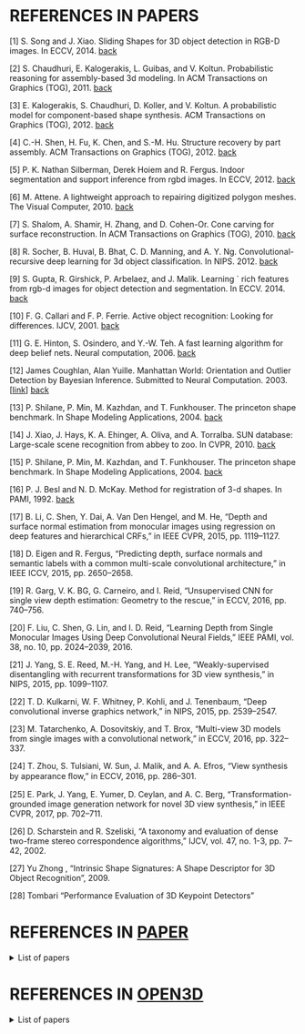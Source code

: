 # REFERENCES IN PAPERS

<a name="1" />

[1] S. Song and J. Xiao. Sliding Shapes for 3D object detection in RGB-D images. In ECCV, 2014. [back](https://github.com/aktumar/3D_reconstruction/blob/main/additional_info/notes/papers/3D_ShapeNets.md#1)

<a name="2" />

[2] S. Chaudhuri, E. Kalogerakis, L. Guibas, and V. Koltun. Probabilistic reasoning for assembly-based 3d modeling. In ACM Transactions on Graphics (TOG), 2011. [back](https://github.com/aktumar/3D_reconstruction/blob/main/additional_info/notes/papers/3D_ShapeNets.md#2)

[3] E. Kalogerakis, S. Chaudhuri, D. Koller, and V. Koltun. A probabilistic model for component-based shape synthesis. ACM Transactions on Graphics (TOG), 2012. [back](https://github.com/aktumar/3D_reconstruction/blob/main/additional_info/notes/papers/3D_ShapeNets.md#2)

[4] C.-H. Shen, H. Fu, K. Chen, and S.-M. Hu. Structure recovery by part assembly. ACM Transactions on Graphics (TOG), 2012. [back](https://github.com/aktumar/3D_reconstruction/blob/main/additional_info/notes/papers/3D_ShapeNets.md#2)

<a name="3" />

[5] P. K. Nathan Silberman, Derek Hoiem and R. Fergus. Indoor segmentation and support inference from rgbd images. In ECCV, 2012. [back](https://github.com/aktumar/3D_reconstruction/blob/main/additional_info/notes/papers/3D_ShapeNets.md.md#3)

<a name="4"/> 

[6] M. Attene. A lightweight approach to repairing digitized polygon meshes. The Visual Computer, 2010. [back](https://github.com/aktumar/3D_reconstruction/blob/main/additional_info/notes/papers/3D_ShapeNets.md#4)

[7] S. Shalom, A. Shamir, H. Zhang, and D. Cohen-Or. Cone carving for surface reconstruction. In ACM Transactions on Graphics (TOG), 2010. [back](https://github.com/aktumar/3D_reconstruction/blob/main/additional_info/notes/papers/3D_ShapeNets.md#4)

<a name="5"/> 

[8] R. Socher, B. Huval, B. Bhat, C. D. Manning, and A. Y. Ng. Convolutional-recursive deep learning for 3d object classification. In NIPS. 2012. [back](https://github.com/aktumar/3D_reconstruction/blob/main/additional_info/notes/papers/3D_ShapeNets.md#5)

[9] S. Gupta, R. Girshick, P. Arbelaez, and J. Malik. Learning ´ rich features from rgb-d images for object detection and segmentation. In ECCV. 2014. [back](https://github.com/aktumar/3D_reconstruction/blob/main/additional_info/notes/papers/3D_ShapeNets.md#5)

<a name="6"/>

[10] F. G. Callari and F. P. Ferrie. Active object recognition: Looking for differences. IJCV, 2001. [back](https://github.com/aktumar/3D_reconstruction/blob/main/additional_info/notes/papers/3D_ShapeNets.md#6)

<a name="7"/>

[11] G. E. Hinton, S. Osindero, and Y.-W. Teh. A fast learning algorithm for deep belief nets. Neural computation, 2006. [back](https://github.com/aktumar/3D_reconstruction/blob/main/additional_info/notes/papers/3D_ShapeNets.md#7)

<a name="8"/>

[12] James Coughlan, Alan Yuille. Manhattan World: Orientation and Outlier Detection by Bayesian Inference. Submitted to Neural Computation. 2003. [[link](https://www.cs.jhu.edu/~ayuille/pubs/ucla/A179_jcoughlan_NC2003.pdf)] [back](https://github.com/aktumar/3D_reconstruction/blob/main/additional_info/notes/youtube/Learning_3D_Rec_in_Function_Space.md)

<a name="9"/>

[13] P. Shilane, P. Min, M. Kazhdan, and T. Funkhouser. The princeton shape benchmark. In Shape Modeling Applications, 2004. [back](https://github.com/aktumar/3D_reconstruction/blob/main/additional_info/notes/papers/3D_ShapeNets.md#9)

[14] J. Xiao, J. Hays, K. A. Ehinger, A. Oliva, and A. Torralba. SUN database: Large-scale scene recognition from abbey to zoo. In CVPR, 2010. [back](https://github.com/aktumar/3D_reconstruction/blob/main/additional_info/notes/papers/3D_ShapeNets.md#9)

[15] P. Shilane, P. Min, M. Kazhdan, and T. Funkhouser. The princeton shape benchmark. In Shape Modeling Applications, 2004. [back](https://github.com/aktumar/3D_reconstruction/blob/main/additional_info/notes/papers/3D_ShapeNets.md#9)

<a name="10"/>

[16] P. J. Besl and N. D. McKay. Method for registration of 3-d shapes. In PAMI, 1992. [back](https://github.com/aktumar/3D_reconstruction/blob/main/additional_info/notes/papers/3D_ShapeNets.md#10)

<a name="11"/>

[17] B. Li, C. Shen, Y. Dai, A. Van Den Hengel, and M. He, “Depth and surface normal estimation from monocular images using regression on deep features and hierarchical CRFs,” in IEEE CVPR, 2015, pp. 1119–1127.

[18] D. Eigen and R. Fergus, “Predicting depth, surface normals and semantic labels with a common multi-scale convolutional architecture,” in IEEE ICCV, 2015, pp. 2650–2658.

[19] R. Garg, V. K. BG, G. Carneiro, and I. Reid, “Unsupervised CNN for single view depth estimation: Geometry to the rescue,” in ECCV, 2016, pp. 740–756.

[20] F. Liu, C. Shen, G. Lin, and I. D. Reid, “Learning Depth from Single Monocular Images Using Deep Convolutional Neural Fields,” IEEE PAMI, vol. 38, no. 10, pp. 2024–2039, 2016.

<a name="12"/>

[21] J. Yang, S. E. Reed, M.-H. Yang, and H. Lee, “Weakly-supervised disentangling with recurrent transformations for 3D view synthesis,” in NIPS, 2015, pp. 1099–1107.

[22] T. D. Kulkarni, W. F. Whitney, P. Kohli, and J. Tenenbaum, “Deep convolutional inverse graphics network,” in NIPS, 2015, pp. 2539–2547.

[23] M. Tatarchenko, A. Dosovitskiy, and T. Brox, “Multi-view 3D models from single images with a convolutional network,” in ECCV, 2016, pp. 322–337.

[24] T. Zhou, S. Tulsiani, W. Sun, J. Malik, and A. A. Efros, “View synthesis by appearance ﬂow,” in ECCV, 2016, pp. 286–301.

[25] E. Park, J. Yang, E. Yumer, D. Ceylan, and A. C. Berg, “Transformation-grounded image generation network for novel 3D view synthesis,” in IEEE CVPR, 2017, pp. 702–711.

<a name="13"/>

[26] D. Scharstein and R. Szeliski, “A taxonomy and evaluation of dense two-frame stereo correspondence algorithms,” IJCV, vol. 47, no. 1-3, pp. 7–42, 2002.

<a name="14"/>

[27] Yu Zhong , “Intrinsic Shape Signatures: A Shape Descriptor for 3D Object Recognition”, 2009.

[28] Tombari “Performance Evaluation of 3D Keypoint Detectors” 


# REFERENCES IN [PAPER](https://github.com/aktumar/3D_reconstruction/blob/main/additional_info/notes/papers/SP_GAN_Sphere_Guided_3D_Shape_Generation_and_Manipulation.md) 

<details>
  <summary>List of papers</summary>
  <pre>
[1] Kfir Aberman, Oren Katzir, Qiang Zhou, Zegang Luo, Andrei Sharf, Chen Greif, Baoquan Chen, and Daniel Cohen-Or. 2017. Dip transform for 3D shape reconstruction. ACM Transactions on Graphics (SIGGRAPH) 36, 4 (2017), 79:1–79:11. 
[2] Panos Achlioptas, Olga Diamanti, Ioannis Mitliagkas, and Leonidas J. Guibas. 2018. Learning representations and generative models for 3D point clouds. In Proceedings of International Conference on Machine Learning (ICML). 40–49. 
[3] Mohammad Samiul Arshad and William J. Beksi. 2020. A progressive conditional generative adversarial network for generating dense and colored 3D point clouds. In International Conference on 3D Vision (3DV). 
[4] Ruojin Cai, Guandao Yang, Hadar Averbuch-Elor, Zekun Hao, Serge Belongie, Noah Snavely, and Bharath Hariharan. 2020. Learning gradient fields for shape generation. In European Conference on Computer Vision (ECCV). 
[5] Angel X. Chang, Thomas Funkhouser, Leonidas J. Guibas, Pat Hanrahan, Qixing Huang, Zimo Li, Silvio Savarese, Manolis Savva, Shuran Song, Hao Su, et al. 2015. ShapeNet: An information-rich 3D model repository. arXiv preprint arXiv:1512.03012 (2015). 
[6] Zhiqin Chen and Hao Zhang. 2019. Learning implicit fields for generative shape modeling. In IEEE Conference on Computer Vision and Pattern Recognition (CVPR). 5939–5948. 
[7] Yu Deng, Jiaolong Yang, and Xin Tong. 2021. Deformed Implicit Field: Modeling 3D Shapes with Learned Dense Correspondence. In IEEE Conference on Computer Vision and Pattern Recognition (CVPR). 
[8] Laurent Dinh, Jascha Sohl-Dickstein, and Samy Bengio. 2016. Density estimation using real NVP. In International Conference on Learning Representations (ICLR). 
[9] Anastasia Dubrovina, Fei Xia, Panos Achlioptas, Mira Shalah, Raphaël Groscot, and Leonidas J. Guibas. 2019. Composite shape modeling via latent space factorization. In IEEE International Conference on Computer Vision (ICCV). 8140–8149. 
[10] Vincent Dumoulin, Jonathon Shlens, and Manjunath Kudlur. 2017. A learned representation for artistic style. In International Conference on Learning Representations (ICLR). 
[11] Rinon Gal, Amit Bermano, Hao Zhang, and Daniel Cohen-Or. 2020. MRGAN: MultiRooted 3D Shape Generation with Unsupervised Part Disentanglement. arXiv preprint arXiv:2007.12944 (2020). 
[12] Ian Goodfellow, Jean Pouget-Abadie, Mehdi Mirza, Bing Xu, David Warde-Farley, Sherjil Ozair, Aaron Courville, and Yoshua Bengio. 2014. Generative adversarial nets. In Conference on Neural Information Processing Systems (NeurIPS). 2672–2680. 
[13] Thibault Groueix, Matthew Fisher, Vladimir G. Kim, Bryan C. Russell, and Mathieu Aubry. 2018. A papier-mâché approach to learning 3D surface generation. In IEEE Conference on Computer Vision and Pattern Recognition (CVPR). 216–224. 
[14] Kaiwen Guo, Feng Xu, Tao Yu, Xiaoyang Liu, Qionghai Dai, and Yebin Liu. 2017. Realtime geometry, albedo, and motion reconstruction using a single RGB-D camera. ACM Transactions on Graphics (SIGGRAPH) 36, 3 (2017), 32:1–32:13. 
[15] Rana Hanocka, Gal Metzer, Raja Giryes, and Daniel Cohen-Or. 2020. Point2Mesh: A Self-Prior for Deformable Meshes. ACM Transactions on Graphics (SIGGRAPH) 39, 4 (2020), 126:1–126:12. 
[16] Le Hui, Rui Xu, Jin Xie, Jianjun Qian, and Jian Yang. 2020. Progressive point cloud deconvolution generation network. In European Conference on Computer Vision (ECCV). 
[17] Tero Karras, Samuli Laine, and Timo Aila. 2019. A style-based generator architecture for generative adversarial networks. In IEEE Conference on Computer Vision and Pattern Recognition (CVPR). 4401–4410. 
[18] Hyeongju Kim, Hyeonseung Lee, Woo Hyun Kang, Joun Yeop Lee, and Nam Soo Kim. 2020. SoftFlow: Probabilistic framework for normalizing flow on manifolds. In Conference on Neural Information Processing Systems (NeurIPS). 
[19] Roman Klokov, Edmond Boyer, and Jakob Verbeek. 2020. Discrete point flow networks for efficient point cloud generation. In European Conference on Computer Vision (ECCV). 
[20] Vladimir A. Knyaz, Vladimir V Kniaz, and Fabio Remondino. 2018. Image-to-voxel model translation with conditional adversarial networks. In European Conference on Computer Vision (ECCV). 
[21] Xiao Li, Yue Dong, Pieter Peers, and Xin Tong. 2017. Modeling surface appearance from a single photograph using self-augmented convolutional neural networks. ACM Transactions on Graphics (SIGGRAPH) 36, 4 (2017), 45:1–45:11. 
[22] Shi-Lin Liu, Hao-Xiang Guo, Hao Pan, Pengshuai Wang, Xin Tong, and Yang Liu. 2021. Deep Implicit Moving Least-Squares Functions for 3D Reconstruction. In IEEE Conference on Computer Vision and Pattern Recognition (CVPR). 
[23] Matthew Loper, Naureen Mahmood, Javier Romero, Gerard Pons-Moll, and Michael J. Black. 2015. SMPL: A skinned multi-person linear model. ACM Transactions on Graphics (SIGGRAPH Asia) 34, 6 (2015), 248:1–248:16. 
[24] Xudong Mao, Qing Li, Haoran Xie, Raymond Y.K. Lau, Zhen Wang, and Stephen Paul Smolley. 2017. Least squares generative adversarial networks. In IEEE International Conference on Computer Vision (ICCV). 2794–2802. 
[25] Lars Mescheder, Michael Oechsle, Michael Niemeyer, Sebastian Nowozin, and Andreas Geiger. 2019. Occupancy networks: Learning 3D reconstruction in function space. In IEEE Conference on Computer Vision and Pattern Recognition (CVPR). 4460–4470. 
[26] Kaichun Mo, Paul Guerrero, Li Yi, Hao Su, Peter Wonka, Niloy Mitra, and Leonidas J. Guibas. 2019. StructureNet: Hierarchical graph networks for 3D shape generation. ACM Transactions on Graphics (SIGGRAPH Asia) 38, 6 (2019), 242:1–242:19. 
[27] Kaichun Mo, He Wang, Xinchen Yan, and Leonidas J. Guibas. 2020. PT2PC: Learning to generate 3D point cloud shapes from part tree conditions. In European Conference on Computer Vision (ECCV). 
[28] Jeong Joon Park, Peter Florence, Julian Straub, Richard Newcombe, and Steven Lovegrove. 2019. DeepSDF: Learning continuous signed distance functions for shape representation. In IEEE Conference on Computer Vision and Pattern Recognition (CVPR). 165–174. 
[29] Charles R. Qi, Hao Su, Kaichun Mo, and Leonidas J. Guibas. 2017a. PointNet: Deep learning on point sets for 3D classification and segmentation. In IEEE Conference on Computer Vision and Pattern Recognition (CVPR). 652–660. 
[30] Charles R. Qi, Li Yi, Hao Su, and Leonidas J. Guibas. 2017b. PointNet++: Deep hierarchical feature learning on point sets in a metric space. In Conference on Neural Information Processing Systems (NeurIPS). 5099–5108. 
[31] Sameera Ramasinghe, Salman Khan, Nick Barnes, and Stephen Gould. 2019. SpectralGANs for high-resolution 3D point-cloud generation. In IEEE/RSJ International Conference on Intelligent Robots and Systems (IROS). 8169–8176. 
[32] Edgar Schonfeld, Bernt Schiele, and Anna Khoreva. 2020. A U-Net based discriminator for generative adversarial networks. In IEEE Conference on Computer Vision and Pattern Recognition (CVPR). 8207–8216. 
[33] Dong Wook Shu, Sung Woo Park, and Junseok Kwon. 2019. 3D point cloud generative adversarial network based on tree structured graph convolutions. In IEEE International Conference on Computer Vision (ICCV). 3859–3868. 
[34] Ayan Sinha, Asim Unmesh, Qixing Huang, and Karthik Ramani. 2017. SurfNet: Generating 3D shape surfaces using deep residual networks. In IEEE Conference on Computer Vision and Pattern Recognition (CVPR). 6040–6049. 
[35] Edward J. Smith and David Meger. 2017. Improved adversarial systems for 3D object generation and reconstruction. In Conference on Robot Learning. PMLR, 87–96. 
[36] Yongbin Sun, Yue Wang, Ziwei Liu, Joshua Siegel, and Sanjay Sarma. 2020. PointGrow: Autoregressively learned point cloud generation with self-attention. In The IEEE Winter Conference on Applications of Computer Vision (WACV). 61–70. 
[37] Michael Waechter, Mate Beljan, Simon Fuhrmann, Nils Moehrle, Johannes Kopf, and Michael Goesele. 2017. Virtual rephotography: Novel view prediction error for 3D reconstruction. ACM Transactions on Graphics 36, 1 (2017), 8:1–8:11. 
[38] Nanyang Wang, Yinda Zhang, Zhuwen Li, Yanwei Fu, Wei Liu, and Yu-Gang Jiang. \2018. Pixel2Mesh: Generating 3D mesh models from single RGB images. In European Conference on Computer Vision (ECCV). 52–67. 
[39] Yue Wang, Yongbin Sun, Ziwei Liu, Sanjay E. Sarma, Michael M. Bronstein, and Justin M. Solomon. 2019. Dynamic graph CNN for learning on point clouds. ACM Transactions on Graphics 38, 5 (2019), 146:1–146:12.
[40] Jiajun Wu, Yifan Wang, Tianfan Xue, Xingyuan Sun, Bill Freeman, and Josh Tenenbaum. 2017. MarrNet: 3D shape reconstruction via 2.5D sketches. In Conference on Neural Information Processing Systems (NeurIPS). 540–550. 
[41] Jiajun Wu, Chengkai Zhang, Tianfan Xue, Bill Freeman, and Josh Tenenbaum. 2016. Learning a probabilistic latent space of object shapes via 3D generative-adversarial modeling. In Conference on Neural Information Processing Systems (NeurIPS). 82–90. 
[42] Rundi Wu, Yixin Zhuang, Kai Xu, Hao Zhang, and Baoquan Chen. 2020. PQ-NET: A generative part Seq2Seq network for 3D shapes. In IEEE Conference on Computer Vision and Pattern Recognition (CVPR). 829–838. 
[43] Zhirong Wu, Shuran Song, Aditya Khosla, Fisher Yu, Linguang Zhang, Xiaoou Tang, and Jianxiong Xiao. 2015. 3D ShapeNets: A deep representation for volumetric shapes. In IEEE Conference on Computer Vision and Pattern Recognition (CVPR). 1912–1920. 
[44] Bo Yang, Stefano Rosa, Andrew Markham, Niki Trigoni, and Hongkai Wen. 2018. Dense 3D object reconstruction from a single depth view. IEEE Transactions Pattern Analysis & Machine Intelligence 41, 12 (2018), 2820–2834. 
[45] Guandao Yang, Xun Huang, Zekun Hao, Ming-Yu Liu, Serge Belongie, and Bharath Hariharan. 2019. PointFlow: 3D point cloud generation with continuous normalizing flows. In IEEE International Conference on Computer Vision (ICCV). 4541–4550. 
[46] Kangxue Yin, Zhiqin Chen, Hui Huang, Daniel Cohen-Or, and Hao Zhang. 2019. LOGAN: Unpaired shape transform in latent overcomplete space. ACM Transactions on Graphics (SIGGRAPH Asia) 38, 6 (2019), 198:1–198:13. 
[47] Kangxue Yin, Hui Huang, Daniel Cohen-Or, and Hao Zhang. 2018. P2P-Net: Bidirectional point displacement net for shape transform. ACM Transactions on Graphics (SIGGRAPH) 37, 4 (2018), 152:1–152:13. 
[48] Wentao Yuan, Tejas Khot, David Held, Christoph Mertz, and Martial Hebert. 2018. PCN: Point completion network. In International Conference on 3D Vision (3DV). 728–737. 
[49] Zerong Zheng, Tao Yu, Yixuan Wei, Qionghai Dai, and Yebin Liu. 2019. DeepHuman: 3D human reconstruction from a single image. In IEEE International Conference on Computer Vision (ICCV). 7739–7749. 
[50] Silvia Zuffi, Angjoo Kanazawa, David Jacobs, and Michael J. Black. 2017. 3D Menagerie: modeling the 3D shape and pose of animals. In IEEE Conference on Computer Vision and Pattern Recognition (CVPR). 5524–5532.
  </pre>
 </details>

# REFERENCES IN [OPEN3D](http://www.open3d.org/docs/release/)

<details>
  <summary>List of papers</summary>
  <pre>
[1][Bernardini1999] Bernardini and J. Mittleman and HRushmeier and C. Silva and G. Taubin: The ball-pivoting algorithm for surface reconstruction, IEEE transactions on visualization and computer graphics, 5(4), 349-359, 1999
[2][BeslAndMcKay1992] Paul J. Besl and Neil D. McKay, A Method for Registration of 3D Shapes, PAMI, 1992.
[3][ChenAndMedioni1992] Chen and G. G. Medioni, Object modelling by registration of multiple range images, Image and Vision Computing, 10(3), 1992.
[4][Choi2015] Choi, Q.-Y. Zhou, and V. Koltun, Robust Reconstruction of Indoor Scenes, CVPR, 2015.
[5][Curless1996] Curless and M. Levoy. A volumetric method for building complex models from range images. In SIGGRAPH, 1996.
[6][Edelsbrunner1983] Edelsbrunner and D. G. Kirkpatrick and R. Seidel: On the shape of a set of points in the plane, IEEE Transactions on Information Theory, 29 (4): 551–559, 1983
[7][Ester1996] Ester and H.-P. Kriegel and J Sander and X. Xu, A density-based algorithm for discovering clusters in large spatial databases with noise, KDD, 1996.
[8][Katz2007] Katz and A. Tal and R. Basri, Direct visibility of point sets, SIGGRAPH, 2007.
[9][Kazhdan2006] Kazhdan and M. Bolitho and H. Hoppe: Poisson surface reconstruction, Eurographics, 2006.
[10][Loop1987] Loop: Smooth Subdivision Surfaces Based on Triangles, M.S. Mathematics thesis, University of Utah, 1987
[11][LorensenAndCline1987] Lorensen and H. E. Cline, Marching cubes: A high resolution 3d surface construction algorithm, ACM Computer Graphics, 1987
[12][Newcombe2011] Newcombe, S. Izadi, O. Hilliges, D. Molyneaux, D. Kim, A. J. Davison, P. Kohli, J. Shotton, S. Hodges, and A. Fitzgibbon. KinectFusion: Real-time dense surface mapping and tracking. In ISMAR, 2011.
[13][Park2017] Park, Q.-Y. Zhou, and V. Koltun, Colored Point Cloud Registration Revisited, ICCV, 2017.
[14][Rasu2009] Rusu, N. Blodow, and M. Beetz, Fast Point Feature Histograms (FPFH) for 3D registration, ICRA, 2009.
[15][Rusinkiewicz2001] Rusinkiewicz and M. Levoy. Efficient variants of the ICP algorithm. In 3-D Digital Imaging and Modeling, 2001.
[16][Silberman2012] Silberman, D. Hoiem, P. Kohli and R. Fergus, Indoor Segmentation and Support Inference from RGBD Images, ECCV, 2012.
[17][Song2015] Song, S. Lichtenberg, and J. Xiao, SUN RGB-D: A RGB-D Scene Understanding Benchmark Suite, CVPR, 2015.
[18][SorkineAndAlexa2007] Sorkine and M. Alexa, As-rigid-as-possible surface modeling, Symposium on Geometry processing, 2007.
[19][Steinbrucker2011] Steinbrucker, J. Sturm, and D. Cremers, Real-time visual odometry from dense RGB-D images, In ICCV Workshops, 2011.
[20][Strum2012] Sturm, N. Engelhard, F. Endres, W. Burgard and D. Cremers, A Benchmark for the Evaluation of RGB-D SLAM Systems, IROS, 2012.
[21][Taubin1995] Taubin: Curve and surface smoothing without shrinkage, ICCV, 1995.
[22][Zhou2014] Q.-Y. Zhou, and V. Koltun, Color Map Optimization for 3D Reconstruction with Consumer Depth Cameras, SIGGRAPH, 2014.
[23][Zhou2016] Q.-Y. Zhou, J. Park, and V. Koltun, Fast Global Registration, ECCV, 2016.
[24][Babin2019] Babin, P. Giguère and F. Pomerleau: Analysis of Robust Functions for Registration Algorithms, ICRA, 2019.
[25][Segal2009] Segal, D. Haehnel and S. Thrun: Generalized-icp, RSS, 2009.
[26][Dong2021] Dong, Y. Lao, M. Kaess and V. Koltun: ASH: A Modern Framework for Parallel Spatial Hashing in 3D Perception, arXiv, 2021.
  </pre>
 </details>
